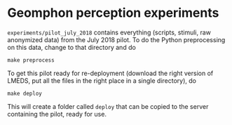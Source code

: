 # Geomphon perception experiments

`experiments/pilot_july_2018` contains everything (scripts, stimuli, raw anonymized data) from the July 2018 pilot. To do the Python preprocessing on this data, change to that directory and do

```
make preprocess
```

To get this pilot ready for re-deployment (download the right version of LMEDS, put all the files in the right place in a single directory), do

```
make deploy
```

This will create a folder called `deploy` that can be copied to the server containing the pilot, ready for use.
